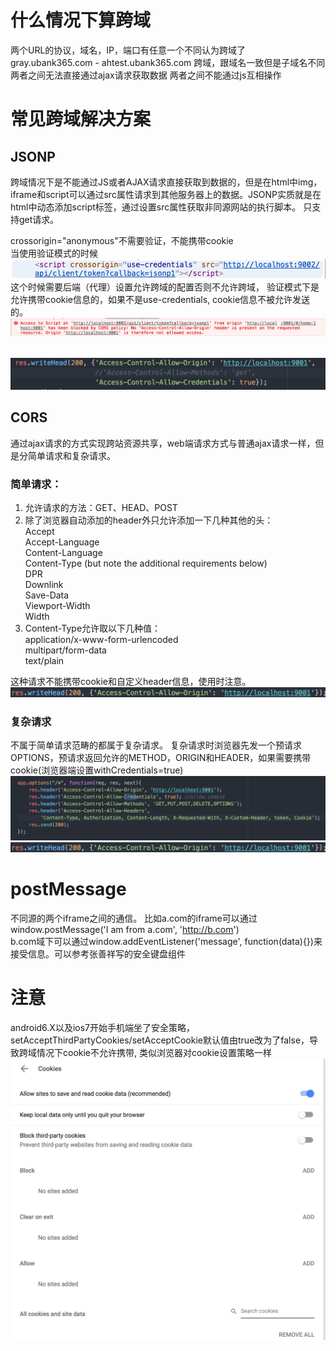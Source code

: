 # 什么情况下算跨域  
两个URL的协议，域名，IP，端口有任意一个不同认为跨域了
gray.ubank365.com - ahtest.ubank365.com 跨域，跟域名一致但是子域名不同
两者之间无法直接通过ajax请求获取数据
两者之间不能通过js互相操作

# 常见跨域解决方案  
## JSONP  
跨域情况下是不能通过JS或者AJAX请求直接获取到数据的，但是在html中img，iframe和script可以通过src属性请求到其他服务器上的数据。JSONP实质就是在html中动态添加script标签，通过设置src属性获取非同源网站的执行脚本。
只支持get请求。

crossorigin="anonymous"不需要验证，不能携带cookie  
当使用验证模式的时候  
![crossorigin="use-credentials"](https://github.com/Namicici/web-tech/blob/master/cross-domain/images/script.png)  
这个时候需要后端（代理）设置允许跨域的配置否则不允许跨域， 验证模式下是允许携带cookie信息的，如果不是use-credentials, cookie信息不被允许发送的。  
![后端设置跨域策略否则不允许跨域](https://github.com/Namicici/web-tech/blob/master/cross-domain/images/cross.png)   

![后端设置](https://github.com/Namicici/web-tech/blob/master/cross-domain/images/serverConfig.png)  

## CORS
通过ajax请求的方式实现跨站资源共享，web端请求方式与普通ajax请求一样，但是分简单请求和复杂请求。  
### 简单请求：  
1. 允许请求的方法：GET、HEAD、POST  
2. 除了浏览器自动添加的header外只允许添加一下几种其他的头：  
Accept  
Accept-Language  
Content-Language  
Content-Type (but note the additional requirements below)  
DPR  
Downlink  
Save-Data  
Viewport-Width  
Width  
3. Content-Type允许取以下几种值：  
application/x-www-form-urlencoded  
multipart/form-data  
text/plain  

这种请求不能携带cookie和自定义header信息，使用时注意。  
![这种模式下只需要在后端设置](https://github.com/Namicici/web-tech/blob/master/cross-domain/images/simpleCors.png)

### 复杂请求  
不属于简单请求范畴的都属于复杂请求。
复杂请求时浏览器先发一个预请求OPTIONS，预请求返回允许的METHOD，ORIGIN和HEADER，如果需要携带cookie(浏览器端设置withCredentials=true)
![OPTIONS方法设置](https://github.com/Namicici/web-tech/blob/master/cross-domain/images/complexCors.png)  
![接口中设置](https://github.com/Namicici/web-tech/blob/master/cross-domain/images/simpleCors.png)   

# postMessage  
不同源的两个iframe之间的通信。
比如a.com的iframe可以通过window.postMessage('I am from a.com', 'http://b.com')  
b.com域下可以通过window.addEventListener('message', function(data){})来接受信息。可以参考张善祥写的安全键盘组件

# 注意  
android6.X以及ios7开始手机端坐了安全策略，setAcceptThirdPartyCookies/setAcceptCookie默认值由true改为了false，导致跨域情况下cookie不允许携带, 类似浏览器对cookie设置策略一样![chrome cookie setting](https://github.com/Namicici/web-tech/blob/master/cross-domain/images/chromeCookie.png)
